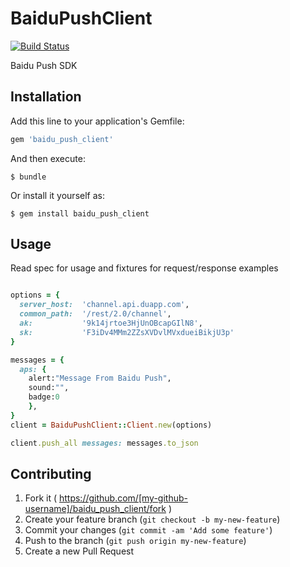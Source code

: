 # BaiduPushClient
[![Build
Status](https://travis-ci.org/ruanwz/baidu_push_client.svg?branch=master)](https://travis-ci.org/ruanwz/baidu_push_client)

Baidu Push SDK

## Installation

Add this line to your application's Gemfile:

```ruby
gem 'baidu_push_client'
```

And then execute:

    $ bundle

Or install it yourself as:

    $ gem install baidu_push_client

## Usage
Read spec for usage and fixtures for request/response examples

```ruby

options = {
  server_host:  'channel.api.duapp.com',
  common_path:  '/rest/2.0/channel',
  ak:           '9k14jrtoe3HjUnOBcapGIlN8',
  sk:           'F3iDv4MMm2ZZsXVDvlMVxdueiBikjU3p'
}

messages = {
  aps: {
    alert:"Message From Baidu Push",
    sound:"",
    badge:0
    },
}
client = BaiduPushClient::Client.new(options)

client.push_all messages: messages.to_json
```

## Contributing

1. Fork it ( https://github.com/[my-github-username]/baidu_push_client/fork )
2. Create your feature branch (`git checkout -b my-new-feature`)
3. Commit your changes (`git commit -am 'Add some feature'`)
4. Push to the branch (`git push origin my-new-feature`)
5. Create a new Pull Request
